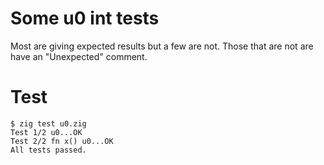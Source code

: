 # Some u0 int tests

Most are giving expected results but a few are not.
Those that are not are have an "Unexpected" comment.

# Test
```
$ zig test u0.zig 
Test 1/2 u0...OK
Test 2/2 fn x() u0...OK
All tests passed.
```
